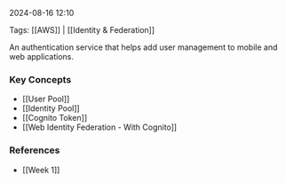 
2024-08-16 12:10

Tags: [[AWS]] | [[Identity & Federation]]

An authentication service that helps add user management to mobile and web applications.

### Key Concepts
- [[User Pool]]
- [[Identity Pool]]
- [[Cognito Token]]
- [[Web Identity Federation - With Cognito]]

### References
- [[Week 1]]
 
